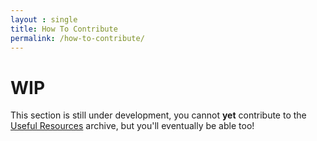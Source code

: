 ```yaml
---
layout : single
title: How To Contribute
permalink: /how-to-contribute/
---
```


# WIP

This section is still under development, you cannot **yet** contribute to the [Useful Resources](/resources/) archive, but you'll eventually be able too!

